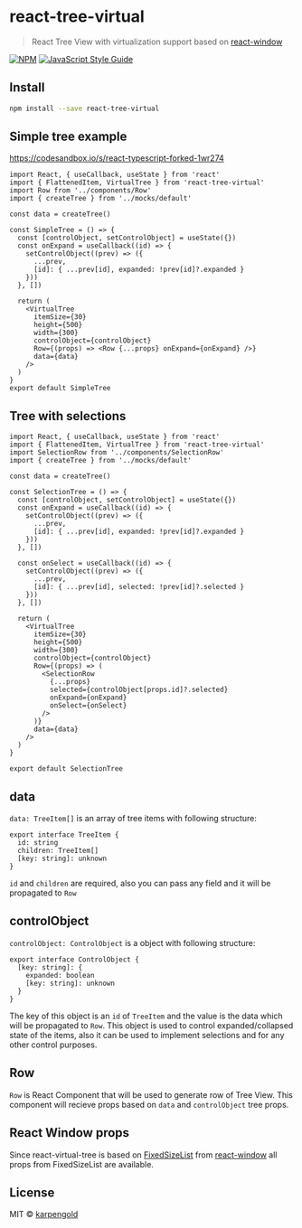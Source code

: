 # react-tree-virtual

> React Tree View with virtualization support based on [react-window](https://github.com/bvaughn/react-window 'react-window')

[![NPM](https://img.shields.io/npm/v/react-tree-virtual.svg)](https://www.npmjs.com/package/react-tree-virtual) [![JavaScript Style Guide](https://img.shields.io/badge/code_style-standard-brightgreen.svg)](https://standardjs.com)

## Install

```bash
npm install --save react-tree-virtual
```

## Simple tree example
https://codesandbox.io/s/react-typescript-forked-1wr274
```tsx
import React, { useCallback, useState } from 'react'
import { FlattenedItem, VirtualTree } from 'react-tree-virtual'
import Row from '../components/Row'
import { createTree } from '../mocks/default'

const data = createTree()

const SimpleTree = () => {
  const [controlObject, setControlObject] = useState({})
  const onExpand = useCallback((id) => {
    setControlObject((prev) => ({
      ...prev,
      [id]: { ...prev[id], expanded: !prev[id]?.expanded }
    }))
  }, [])

  return (
    <VirtualTree
      itemSize={30}
      height={500}
      width={300}
      controlObject={controlObject}
      Row={(props) => <Row {...props} onExpand={onExpand} />}
      data={data}
    />
  )
}
export default SimpleTree
```

## Tree with selections

```tsx
import React, { useCallback, useState } from 'react'
import { FlattenedItem, VirtualTree } from 'react-tree-virtual'
import SelectionRow from '../components/SelectionRow'
import { createTree } from '../mocks/default'

const data = createTree()

const SelectionTree = () => {
  const [controlObject, setControlObject] = useState({})
  const onExpand = useCallback((id) => {
    setControlObject((prev) => ({
      ...prev,
      [id]: { ...prev[id], expanded: !prev[id]?.expanded }
    }))
  }, [])

  const onSelect = useCallback((id) => {
    setControlObject((prev) => ({
      ...prev,
      [id]: { ...prev[id], selected: !prev[id]?.selected }
    }))
  }, [])

  return (
    <VirtualTree
      itemSize={30}
      height={500}
      width={300}
      controlObject={controlObject}
      Row={(props) => (
        <SelectionRow
          {...props}
          selected={controlObject[props.id]?.selected}
          onExpand={onExpand}
          onSelect={onSelect}
        />
      )}
      data={data}
    />
  )
}

export default SelectionTree
```

## data

`data: TreeItem[]` is an array of tree items with following structure:

```tsx
export interface TreeItem {
  id: string
  children: TreeItem[]
  [key: string]: unknown
}
```

`id` and `children` are required, also you can pass any field and it will be propagated to `Row`

## controlObject

`controlObject: ControlObject` is a object with following structure:

```tsx
export interface ControlObject {
  [key: string]: {
    expanded: boolean
    [key: string]: unknown
  }
}
```

The key of this object is an `id` of `TreeItem` and the value is the data which will be propagated to `Row`. This object is used to control expanded/collapsed state of the items, also it can be used to implement selections and for any other control purposes.

## Row

`Row` is React Component that will be used to generate row of Tree View. This component will recieve props based on `data` and `controlObject` tree props.

## React Window props

Since react-virtual-tree is based on [FixedSizeList](https://react-window.vercel.app/#/examples/list/fixed-size 'FixedSizeList') from [react-window](https://github.com/bvaughn/react-window 'react-window') all props from FixedSizeList are available.

## License

MIT © [karpengold](https://github.com/karpengold)
